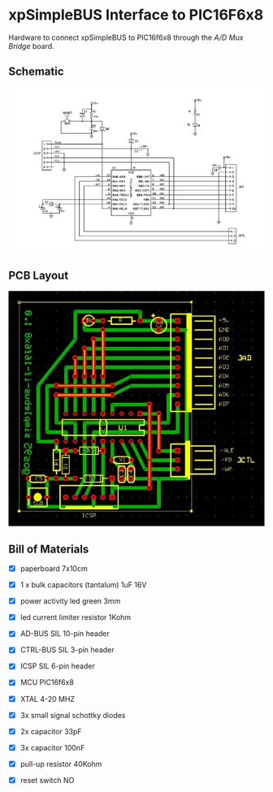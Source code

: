 # xpSimpleBUS Interface to PIC16F6x8
Hardware to connect xpSimpleBUS to PIC16f6x8 through the *A/D Mux Bridge* board.


## Schematic
![if-schematic](simplebus-interface-16f6x8_sch.jpg)


## PCB Layout
![if-pcb](simplebus-interface-16f6x8_pcb.jpg)


## Bill of Materials
- [x] paperboard 7x10cm
- [x] 1 x bulk capacitors (tantalum) 1uF 16V
- [x] power activity led green 3mm
- [x] led current limiter resistor 1Kohm

- [x] AD-BUS SIL 10-pin header
- [x] CTRL-BUS SIL 3-pin header
- [x] ICSP SIL 6-pin header
- [x] MCU PIC16f6x8
- [x] XTAL 4-20 MHZ
- [x] 3x small signal schottky diodes
- [x] 2x capacitor 33pF
- [x] 3x capacitor 100nF
- [x] pull-up resistor 40Kohm
- [x] reset switch NO